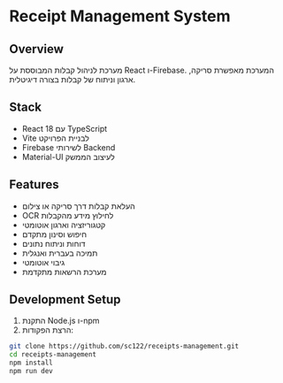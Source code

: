 # Receipt Management System

## Overview
מערכת לניהול קבלות המבוססת על React ו-Firebase. המערכת מאפשרת סריקה, ארגון וניתוח של קבלות בצורה דיגיטלית.

## Stack
- React 18 עם TypeScript
- Vite לבניית הפרויקט
- Firebase לשירותי Backend
- Material-UI לעיצוב הממשק

## Features
- העלאת קבלות דרך סריקה או צילום
- OCR לחילוץ מידע מהקבלות
- קטגוריזציה וארגון אוטומטי
- חיפוש וסינון מתקדם
- דוחות וניתוח נתונים
- תמיכה בעברית ואנגלית
- גיבוי אוטומטי
- מערכת הרשאות מתקדמת

## Development Setup
1. התקנת Node.js ו-npm
2. הרצת הפקודות:
```bash
git clone https://github.com/sc122/receipts-management.git
cd receipts-management
npm install
npm run dev